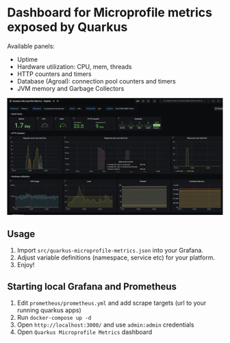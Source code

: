 # Dashboard for Microprofile metrics exposed by Quarkus

Available panels:
- Uptime
- Hardware utilization: CPU, mem, threads
- HTTP counters and timers
- Database (Agroal): connection pool counters and timers
- JVM memory and Garbage Collectors

![Grafana Dashboard screenshot](screenshot.png)

## Usage
1. Import `src/quarkus-microprofile-metrics.json` into your Grafana.
2. Adjust variable definitions (namespace, service etc) for your platform.
3. Enjoy!

## Starting local Grafana and Prometheus
1. Edit `prometheus/prometheus.yml` and add scrape targets (url to your running quarkus apps)
2. Run `docker-compose up -d`
3. Open `http://localhost:3000/` and use `admin:admin` credentials
4. Open `Quarkus Microprofile Metrics` dashboard